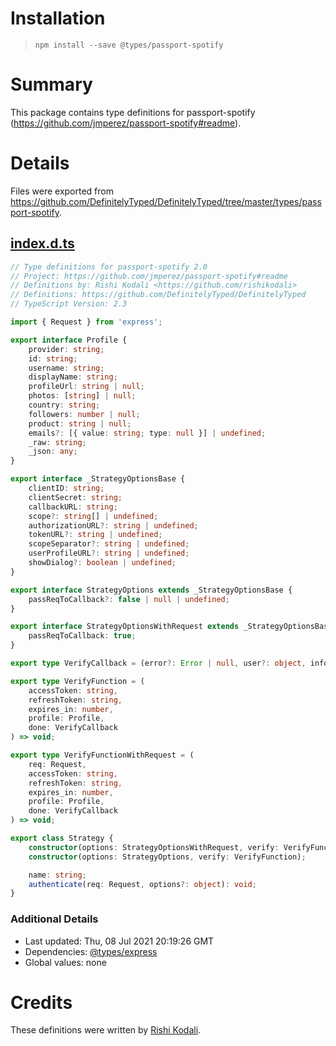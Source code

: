# Installation
> `npm install --save @types/passport-spotify`

# Summary
This package contains type definitions for passport-spotify (https://github.com/jmperez/passport-spotify#readme).

# Details
Files were exported from https://github.com/DefinitelyTyped/DefinitelyTyped/tree/master/types/passport-spotify.
## [index.d.ts](https://github.com/DefinitelyTyped/DefinitelyTyped/tree/master/types/passport-spotify/index.d.ts)
````ts
// Type definitions for passport-spotify 2.0
// Project: https://github.com/jmperez/passport-spotify#readme
// Definitions by: Rishi Kodali <https://github.com/rishikodali>
// Definitions: https://github.com/DefinitelyTyped/DefinitelyTyped
// TypeScript Version: 2.3

import { Request } from 'express';

export interface Profile {
    provider: string;
    id: string;
    username: string;
    displayName: string;
    profileUrl: string | null;
    photos: [string] | null;
    country: string;
    followers: number | null;
    product: string | null;
    emails?: [{ value: string; type: null }] | undefined;
    _raw: string;
    _json: any;
}

export interface _StrategyOptionsBase {
    clientID: string;
    clientSecret: string;
    callbackURL: string;
    scope?: string[] | undefined;
    authorizationURL?: string | undefined;
    tokenURL?: string | undefined;
    scopeSeparator?: string | undefined;
    userProfileURL?: string | undefined;
    showDialog?: boolean | undefined;
}

export interface StrategyOptions extends _StrategyOptionsBase {
    passReqToCallback?: false | null | undefined;
}

export interface StrategyOptionsWithRequest extends _StrategyOptionsBase {
    passReqToCallback: true;
}

export type VerifyCallback = (error?: Error | null, user?: object, info?: object) => void;

export type VerifyFunction = (
    accessToken: string,
    refreshToken: string,
    expires_in: number,
    profile: Profile,
    done: VerifyCallback
) => void;

export type VerifyFunctionWithRequest = (
    req: Request,
    accessToken: string,
    refreshToken: string,
    expires_in: number,
    profile: Profile,
    done: VerifyCallback
) => void;

export class Strategy {
    constructor(options: StrategyOptionsWithRequest, verify: VerifyFunctionWithRequest);
    constructor(options: StrategyOptions, verify: VerifyFunction);

    name: string;
    authenticate(req: Request, options?: object): void;
}

````

### Additional Details
 * Last updated: Thu, 08 Jul 2021 20:19:26 GMT
 * Dependencies: [@types/express](https://npmjs.com/package/@types/express)
 * Global values: none

# Credits
These definitions were written by [Rishi Kodali](https://github.com/rishikodali).
